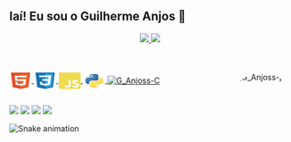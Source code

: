 ## Iaí! Eu sou o Guilherme Anjos 🤙

<div align="center">
  <a href="https://github.com/Guilherme-Anjoss">
  <img height="130em" src="https://github-readme-stats.vercel.app/api?username=Guilherme-Anjoss&show_icons=true&theme=tokyonight&include_all_commits=true&count_private=true"/>
  <img height="130em" src="https://github-readme-stats.vercel.app/api/top-langs/?username=Guilherme-Anjoss&layout=compact&langs_count=7&theme=tokyonight"/>
  <br>
  <br>
  <br>
</div>


  
<div style="display: inline_block"><br>
  <img align="center" alt="G_Anjoss-HTML" height="30" width="40" src="https://raw.githubusercontent.com/devicons/devicon/master/icons/html5/html5-original.svg">
  <img align="center" alt="G_Anjoss-CSS" height="30" width="40" src="https://raw.githubusercontent.com/devicons/devicon/master/icons/css3/css3-original.svg">
  <img align="center" alt="G_Anjoss-Js" height="30" width="40" src="https://raw.githubusercontent.com/devicons/devicon/master/icons/javascript/javascript-plain.svg">
  <img align="center" alt="G_Anjoss-Python" height="30" width="40" src="https://raw.githubusercontent.com/devicons/devicon/master/icons/python/python-original.svg">
  <img align="center" alt="G_Anjoss-C" height="30" width="40" 
src="https://cdn.jsdelivr.net/gh/devicons/devicon/icons/c/c-original.svg" />
  <img align="right" alt="G_Anjoss-pic" height="150" style="border-radius:50px;" src="https://media.discordapp.net/attachments/973724616650534975/1030939643107090452/Pixelart_GIF_-_Pixelart_-_Discover__Share_GIFs.gif">
</div>
  
## 
  
<div> 
  <a href="https://instagram.com/guilhermeanjoss" target="_blank"><img src="https://img.shields.io/badge/-Instagram-%23E4405F?style=for-the-badge&logo=instagram&logoColor=white" target="_blank"></a>
 <a href="https://discord.gg/wagxzStdcR" target="_blank"><img src="https://img.shields.io/badge/Discord-7289DA?style=for-the-badge&logo=discord&logoColor=white" target="_blank"></a> 
  <a href = "mailto:guilhermeanjoss_br@hotmail.com"><img src="https://img.shields.io/badge/EMail-0078D4?style=for-the-badge&logo=microsoft-outlook&logoColor=white"></a>
  <a href="https://www.linkedin.com/in/guilhermeanjoss" target="_blank"><img src="https://img.shields.io/badge/-LinkedIn-%230077B5?style=for-the-badge&logo=linkedin&logoColor=white" target="_blank"></a> 
 
  ![Snake animation](https://github.com/Guilherme-Anjoss/Guilherme-Anjoss/blob/main/.github/workflows/cobrinha.yml)
 
</div>
